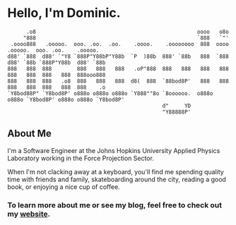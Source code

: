 # Hello, I'm Dominic. #

```
      .o8                                                   oooo   o8o                                  
     "888                                                   `888   `"'                                  
 .oooo888   .ooooo.  ooo. .oo.  .oo.    .oooo.    .oooooooo  888  oooo   .ooooo.  ooo. .oo.    .ooooo.  
d88' `888  d88' `"Y8 `888P"Y88bP"Y88b  `P  )88b  888' `88b   888  `888  d88' `88b `888P"Y88b  d88' `88b 
888   888  888        888   888   888   .oP"888  888   888   888   888  888   888  888   888  888ooo888 
888   888  888   .o8  888   888   888  d8(  888  `88bod8P'   888   888  888   888  888   888  888    .o 
`Y8bod88P" `Y8bod8P' o888o o888o o888o `Y888""8o `8oooooo.  o888o o888o `Y8bod8P' o888o o888o `Y8bod8P' 
                                                 d"     YD                                              
                                                 "Y88888P'                                         
```

## About Me ##
I'm a Software Engineer at the Johns Hopkins University Applied Physics Laboratory working in the Force Projection Sector.

When I'm not clacking away at a keyboard, you'll find me spending quality time with friends and family, skateboarding around the city, reading a good book, or enjoying a nice cup of coffee. 

### To learn more about me or see my blog, feel free to check out my [website](https://dcmaglione.com). ###
